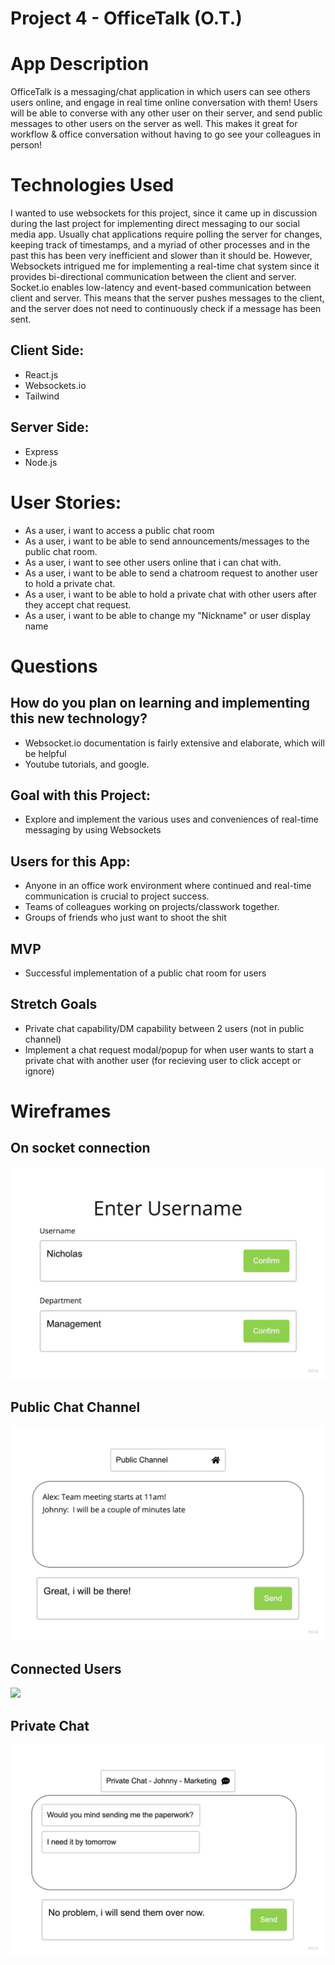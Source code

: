 # Project 4 - OfficeTalk (O.T.)

# App Description
OfficeTalk is a messaging/chat application in which users can see others users online, and engage in real time online conversation with them! Users will be able to converse with any other user on their server, and send public messages to other users on the server as well. This makes it great for workflow & office conversation without having to go see your colleagues in person!

# Technologies Used
I wanted to use websockets for this project, since it came up in discussion during the last project for implementing direct messaging to our social media app. Usually chat applications require polling the server for changes, keeping track of timestamps, and a myriad of other processes and in the past this has been very inefficient and slower than it should be. However, Websockets intrigued me for implementing a real-time chat system since it provides bi-directional communication between the client and server. Socket.io enables low-latency and event-based communication between client and server. This means that the server pushes messages to the client, and the server does not need to continuously check if a message has been sent.

## Client Side:
* React.js
* Websockets.io
* Tailwind

## Server Side:
* Express
* Node.js

# User Stories:
* As a user, i want to access a public chat room
* As a user, i want to be able to send announcements/messages to the public chat room.
* As a user, i want to see other users online that i can chat with.
* As a user, i want to be able to send a chatroom request to another user to hold a private chat.
* As a user, i want to be able to hold a private chat with other users after they accept chat request.
* As a user, i want to be able to change my "Nickname" or user display name

# Questions
## How do you plan on learning and implementing this new technology?
* Websocket.io documentation is fairly extensive and elaborate, which will be helpful
* Youtube tutorials, and google.

## Goal with this Project:
* Explore and implement the various uses and conveniences of real-time messaging by using Websockets

## Users for this App:
* Anyone in an office work environment where continued and real-time communication is crucial to project success.
* Teams of colleagues working on projects/classwork together.
* Groups of friends who just want to shoot the shit

## MVP
* Successful implementation of a public chat room for users

## Stretch Goals
* Private chat capability/DM capability between 2 users (not in public channel)
* Implement a chat request modal/popup for when user wants to start a private chat with another user (for recieving user to click accept or ignore)

# Wireframes

## On socket connection
![](./wireframes/p4socketconnection.jpg)

## Public Chat Channel
![](./wireframes/publicchannel.jpg)

## Connected Users
![](./wireframes/connectedusers.jpg)

## Private Chat
![](./wireframes/privatechat.jpg)